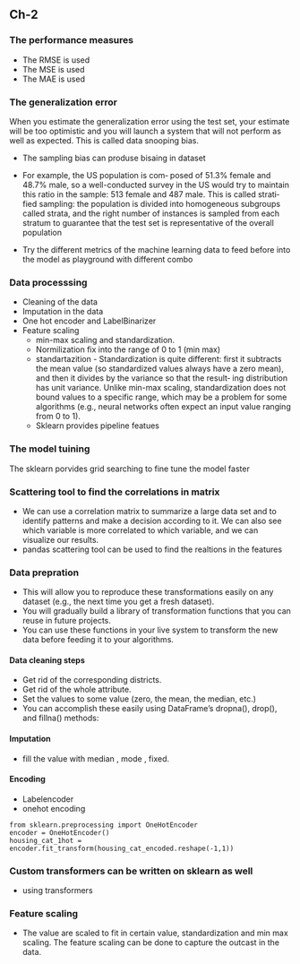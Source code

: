 ## Ch-2 

### The performance measures
- The RMSE is used
- The MSE is used
- The MAE is used

### The generalization error 
 When you estimate the generalization error using the test
set, your estimate will be too optimistic and you will launch a system that will not
perform as well as expected. This is called data snooping bias.


- The sampling bias can produse bisaing in dataset
- For example, the US population is com‐
posed of 51.3% female and 48.7% male, so a well-conducted survey in the US would
try to maintain this ratio in the sample: 513 female and 487 male. This is called strati‐
fied sampling: the population is divided into homogeneous subgroups called strata,
and the right number of instances is sampled from each stratum to guarantee that the
test set is representative of the overall population


- Try the different metrics of the machine learning data to feed before into the model as playground with different combo


### Data processsing 
- Cleaning of the data
- Imputation in the data
- One hot encoder and LabelBinarizer
- Feature scaling 
    - min-max
    scaling and standardization.
    - Normilization fix into the range of 0 to 1 (min max) 
    -  standartazition - Standardization is quite different: first it subtracts the mean value (so standardized
    values always have a zero mean), and then it divides by the variance so that the result‐
    ing distribution has unit variance. Unlike min-max scaling, standardization does not
    bound values to a specific range, which may be a problem for some algorithms (e.g.,
    neural networks often expect an input value ranging from 0 to 1).
    - Sklearn provides pipeline featues

### The model tuining 
The sklearn porvides grid searching to fine tune the model faster 

### Scattering tool to find the correlations in matrix
- We can use a correlation matrix to summarize a large data set and to identify patterns and make a decision according to it. We can also see which variable is more correlated to which variable, and we can visualize our results.
- pandas scattering tool can be used to find the realtions in the features 


### Data prepration 
- This will allow you to reproduce these transformations easily on any dataset (e.g.,
the next time you get a fresh dataset).
- You will gradually build a library of transformation functions that you can reuse
in future projects.
- You can use these functions in your live system to transform the new data before
feeding it to your algorithms.


#### Data cleaning steps 
- Get rid of the corresponding districts.
- Get rid of the whole attribute.
- Set the values to some value (zero, the mean, the median, etc.)
- You can accomplish these easily using DataFrame’s dropna(), drop(), and fillna()
methods:

#### Imputation 
- fill the value with median , mode , fixed.

#### Encoding
- Labelencoder 
- onehot encoding
```
from sklearn.preprocessing import OneHotEncoder
encoder = OneHotEncoder()
housing_cat_1hot = encoder.fit_transform(housing_cat_encoded.reshape(-1,1))
```
### Custom transformers can be written on sklearn as well 
- using transformers 
### Feature scaling 
- The value are scaled to fit in certain value, standardization and min max scaling. The feature scaling can be done to capture the outcast in the data. 



